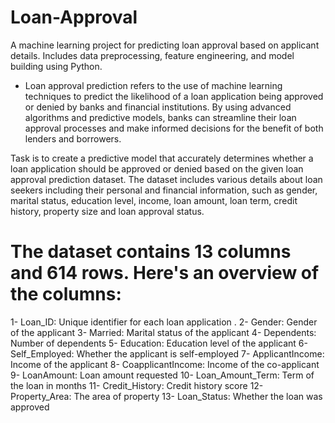 # Loan-Approval
A machine learning project for predicting loan approval based on applicant details. Includes data preprocessing, feature engineering, and model building using Python.



- Loan approval prediction refers to the use of machine learning techniques to predict the likelihood of a loan application being approved or denied by banks and financial institutions. By using advanced algorithms and predictive models, banks can streamline their loan approval processes and make informed decisions for the benefit of both lenders and borrowers.

Task is to create a predictive model that accurately determines whether a loan application should be approved or denied based on the given loan approval prediction dataset. The dataset includes various details about loan seekers including their personal and financial information, such as gender, marital status, education level, income, loan amount, loan term, credit history, property size and loan approval status.

# The dataset contains 13 columns and 614 rows. Here's an overview of the columns:

1- Loan_ID: Unique identifier for each loan application .
2- Gender: Gender of the applicant 
3- Married: Marital status of the applicant
4- Dependents: Number of dependents 
5- Education: Education level of the applicant 
6- Self_Employed: Whether the applicant is self-employed 
7- ApplicantIncome: Income of the applicant 
8- CoapplicantIncome: Income of the co-applicant
9- LoanAmount: Loan amount requested 
10- Loan_Amount_Term: Term of the loan in months 
11- Credit_History: Credit history score
12- Property_Area: The area of property 
13- Loan_Status: Whether the loan was approved 
